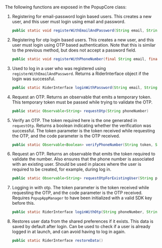 The following functions are exposed in the PopupCore class:

1.  Registering for email-password login based users. This creates a new user, and this user must login using email and password.

    ```java
    public static void registerWithEmailAndPassword(String email, String password, String firstName, String lastName, String phone, String data, long cityId)
    ```

2.  Registering for otp login based users. This creates a new user, and this user must login using OTP based authentication. Note that this is similar to the previous method, but does not accept a password field.

    ```java
    public static void registerWithPhoneNumber(final String email, final String socialId, String firstName, String lastName, String phone, String data, long cityId)
    ```

3.  Used to log in a user who was registered using `registerWithEmailAndPassword`.
    Returns a RiderInterface object if the login was successful.

    ```java
    public static RiderInterface loginWithPassword(String email, String password)
    ```

4.  Request an OTP. Returns an observable that emits a temporary token.
    This temporary token must be passed while trying to validate the OTP.

    ```java
    public static Observable<String> requestOtp(String phoneNumber)
    ```

5.  Verify an OTP. The token required here is the one generated in `requestOtp`.
    Returns a boolean indicating whether the verification was successful.
    The token parameter is the token received while requesting the OTP, and the code parameter is the OTP received.

    ```java
    public static Observable<Boolean> verifyPhoneNumber(String token, String code)
    ```

6.  Request an OTP. Returns an observable that emits the token required to validate the number.
    Also ensures that the phone number is associated with an existing user.
    Should be used in places where the user is required to be created, for example, during log in.

    ```java
    public static Observable<String> requestOtpForExistingUser(String phoneNumber, String SdkKey)
    ```

7.  Logging in with otp. The token parameter is the token received while requesting the OTP, and the code parameter is the OTP received.
    Requires `PopupAppManager` to have been initialized with a valid SDK key before this.

    ```java
    public static RiderInterface loginWithOtp(String phoneNumber, String token, String code)
    ```

8.  Restores user data from the shared preferences if it exists. This data is saved by default after login.
    Can be used to check if a user is already logged in at launch, and can avoid having to log in again.

    ```java
    public static RiderInterface restoreData()
    ```